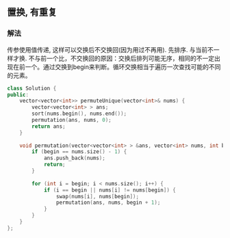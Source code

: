 ## 置换, 有重复
### 解法
传参使用值传递, 这样可以交换后不交换回(因为用过不再用). 先排序. 与当前不一样才换.
不与前一个比，不交换回的原因：交换后排列可能无序，相同的不一定出现在前一个。通过交换到begin来判断。循环交换相当于遍历一次查找可能的不同的元素。
```c++
class Solution {
public:
    vector<vector<int>> permuteUnique(vector<int>& nums) {
        vector<vector<int> > ans;
        sort(nums.begin(), nums.end());
        permutation(ans, nums, 0);
        return ans;
    }
    
    void permutation(vector<vector<int> > &ans, vector<int> nums, int begin) {
        if (begin == nums.size() - 1) {
            ans.push_back(nums);
            return;
        }
        
        for (int i = begin; i < nums.size(); i++) {
            if (i == begin || nums[i] != nums[begin]) {
                swap(nums[i], nums[begin]);
                permutation(ans, nums, begin + 1);
            }
        }
    }
};
```